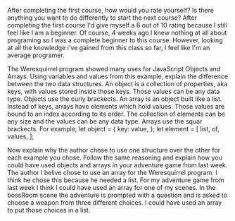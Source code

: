 After completing the first course, how would you rate yourself? Is there anything you want to do differently to start the next course?
After completing the first course I'd give myself a 6 out of 10 rating because I still feel like I am a beginner. Of course, 4 weeks ago I knew nothing
at all about programing so I was a complete beginner to this course. However, looking at all the knowledge i've gained from this class so far, I feel like
I'm an average programer.

The Weresquirrel program showed many uses for JavaScript Objects and Arrays. Using variables and values from this example, explain the 
difference between the two data structures.
An object is a collection of properties, aka keys, with values stored inside those keys. Those values can be any data type. Objects use the curly brackects. An array is an object built like a list.
Instead of keys, arrays have elements which hold values. Those values are bound to an index according to its order. The collection of elements can be any size and the values
can be any data type. Arrays use the squar brackects. For example,
let object = {
 key: value,
};
let element = [
 list,
 of,
 values,
];

Now explain why the author chose to use one structure over the other for each example you chose. Follow the same reasoning and 
explain how you could have used objects and arrays in your adventure game from last week.
The author I belive chose to use an array for the Weresquirrel program. I think he chose this because he needed a list. For my adventure game from last week
I think I could have used an array for one of my scenes. In the bossRoom scene the adventure is prompted with a question and is asked to choose a weapon from three
different choices. I could have used an array to put those choices in a list.

